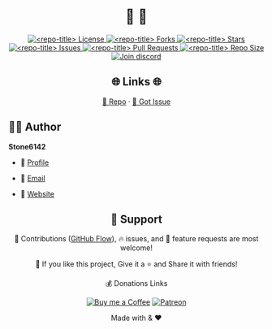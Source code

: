 <p align="center">
  <a href="https://github.com/<repo-owner>/<repo-name>" title="<repo-title>">
  </a>
</p>
<h1 align="center">🌟 <repo-title> 🌟</h1>
<p align="center"><repo-desc></p>

<p align="center">
<a href="https://github.com/<repo-owner>/<repo-name>/blob/master/LICENSE" title="License">
<img src="https://img.shields.io/github/license/<repo-owner>/<repo-name>?label=License&logo=Github&style=flat-square" alt="<repo-title> License"/>
</a>
<a href="https://github.com/<repo-owner>/<repo-name>/fork" title="Forks">
<img src="https://img.shields.io/github/forks/<repo-owner>/<repo-name>?label=Forks&logo=Github&style=flat-square" alt="<repo-title> Forks"/>
</a>
<a href="https://github.com/<repo-owner>/<repo-name>/stargazers" title="Stars">
<img src="https://img.shields.io/github/stars/<repo-owner>/<repo-name>?label=Stars&logo=Github&style=flat-square" alt="<repo-title> Stars"/>
</a>
<a href="https://github.com/<repo-owner>/<repo-name>/issues" title="Issues">
<img src="https://img.shields.io/github/issues/<repo-owner>/<repo-name>?label=Issues&logo=Github&style=flat-square" alt="<repo-title> Issues"/>
</a>
<a href="https://github.com/<repo-owner>/<repo-name>/pulls" title="Pull Requests">
<img src="https://img.shields.io/github/issues-pr/<repo-owner>/<repo-name>?label=Pull%20Requests&logo=Github&style=flat-square" alt="<repo-title> Pull Requests"/>
</a>
<a href="https://github.com/<repo-owner>/<repo-name>" title="Repo Size">
<img src="https://img.shields.io/github/repo-size/<repo-owner>/<repo-name>?label=Repo%20Size&logo=Github&style=flat-square" alt="<repo-title> Repo Size"/>
</a>
<a href="https://discord.gg/CJU4UNTaFt" title="Join Community">
<img src="https://img.shields.io/discord/737854816402800690?color=%236d82cb&label=Join%20Community&logo=discord&logoColor=%23FFFFFF&style=flat-square" alt="Join discord"/>
</a>
</p>
<!-- <p align="center"><img src="./assets/images/main.gif" alt="<repo-title>"/></p> -->

<h2 align="center">🌐 Links 🌐</h2>
<p align="center">
    <a href="https://github.com/<repo-owner>/<repo-name>" title="<repo-title>">📂 Repo</a>
    ·
    <a href="https://github.com/<repo-owner>/<repo-name>/issues/new/choose" title="🐛Report Bug/🎊Request Feature">🚀 Got Issue</a>
</p>

## 🧑🏻 Author

**Stone6142**

- 🌌 [Profile](https://github.com/Stone6142 "Stone")

- 🏮 [Email](mailto:sb4549@k12.sd.us?subject=Hi%20from%20<repo-email> "Hi!")

- 🦁 [Website](https://stone6142.github.io/gamedrive "Welcome")

<h2 align="center">🤝 Support</h2>

<p align="center">🎀 Contributions (<a href="https://guides.github.com/introduction/flow" title="GitHub flow">GitHub Flow</a>), 🔥 issues, and 🥮 feature requests are most welcome!</p>

<p align="center">💙 If you like this project, Give it a ⭐ and Share it with friends!</p>
<p align="center">💰 Donations Links</p>
<p align="center">
<a href="https://www.buymeacoffee.com/Stone6142" title="Buy me a Pizza"><img src="https://kingtechnologies.dev/assets/images/Coffee.png" alt="Buy me a Coffee"/></a>
<a href="https://www.patreon.com/Stone6142" title="Patreon"><img src="https://kingtechnologies.dev/assets/images/Patreon.png" alt="Patreon"/></a>
</p>

<p align="center">Made with <repo-lang> & ❤️</p>
